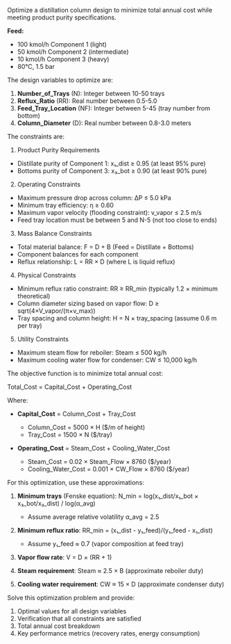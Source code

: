Optimize a distillation column design to minimize total annual cost while meeting product purity specifications.

**Feed:** 

* 100 kmol/h Component 1 (light)
* 50 kmol/h Component 2 (intermediate)
* 10 kmol/h Component 3 (heavy)
* 80°C, 1.5 bar

The design variables to optimize are:

1. **Number_of_Trays** (N): Integer between 10-50 trays
2. **Reflux_Ratio** (RR): Real number between 0.5-5.0
3. **Feed_Tray_Location** (NF): Integer between 5-45 (tray number from bottom)
4. **Column_Diameter** (D): Real number between 0.8-3.0 meters

The constraints are:

1. Product Purity Requirements

- Distillate purity of Component 1: x₁_dist ≥ 0.95 (at least 95% pure)
- Bottoms purity of Component 3: x₃_bot ≥ 0.90 (at least 90% pure)

2. Operating Constraints

- Maximum pressure drop across column: ΔP ≤ 5.0 kPa
- Minimum tray efficiency: η ≥ 0.60
- Maximum vapor velocity (flooding constraint): v_vapor ≤ 2.5 m/s
- Feed tray location must be between 5 and N-5 (not too close to ends)

3. Mass Balance Constraints

- Total material balance: F = D + B (Feed = Distillate + Bottoms)
- Component balances for each component
- Reflux relationship: L = RR × D (where L is liquid reflux)

4. Physical Constraints

- Minimum reflux ratio constraint: RR ≥ RR_min (typically 1.2 × minimum theoretical)
- Column diameter sizing based on vapor flow: D ≥ sqrt(4×V_vapor/(π×v_max))
- Tray spacing and column height: H = N × tray_spacing (assume 0.6 m per tray)

5. Utility Constraints

- Maximum steam flow for reboiler: Steam ≤ 500 kg/h
- Maximum cooling water flow for condenser: CW ≤ 10,000 kg/h

The objective function is to minimize total annual cost:

Total_Cost = Capital_Cost + Operating_Cost

Where:
- **Capital_Cost** = Column_Cost + Tray_Cost
  - Column_Cost = 5000 × H ($/m of height)
  - Tray_Cost = 1500 × N ($/tray)

- **Operating_Cost** = Steam_Cost + Cooling_Water_Cost
  - Steam_Cost = 0.02 × Steam_Flow × 8760 ($/year)
  - Cooling_Water_Cost = 0.001 × CW_Flow × 8760 ($/year)

For this optimization, use these approximations:

1. **Minimum trays** (Fenske equation): N_min = log(x₁_dist/x₁_bot × x₃_bot/x₃_dist) / log(α_avg)
   - Assume average relative volatility α_avg = 2.5

2. **Minimum reflux ratio**: RR_min = (x₁_dist - y₁_feed)/(y₁_feed - x₁_dist)
   - Assume y₁_feed ≈ 0.7 (vapor composition at feed tray)

3. **Vapor flow rate**: V = D × (RR + 1)

4. **Steam requirement**: Steam ≈ 2.5 × B (approximate reboiler duty)

5. **Cooling water requirement**: CW ≈ 15 × D (approximate condenser duty)

Solve this optimization problem and provide:

1. Optimal values for all design variables
2. Verification that all constraints are satisfied
3. Total annual cost breakdown
4. Key performance metrics (recovery rates, energy consumption) 